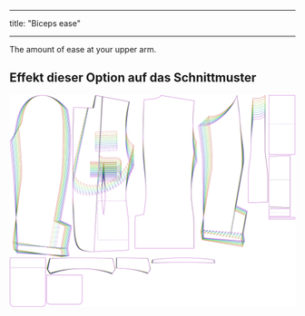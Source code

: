 - - -
title: "Biceps ease"
- - -

The amount of ease at your upper arm.

## Effekt dieser Option auf das Schnittmuster

![This image shows the effect of this option by superimposing several variants that have a different value for this option](jaeger_bicepsease_sample.svg "Effect of this option on the pattern")
